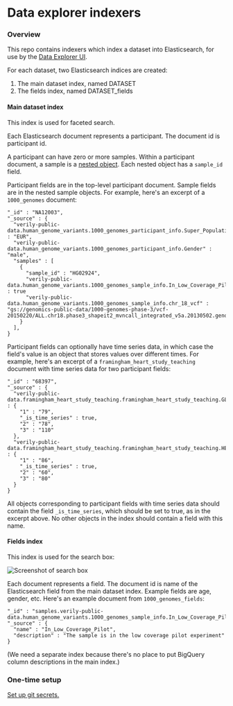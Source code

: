 # Data explorer indexers

### Overview

This repo contains indexers which index a dataset into Elasticsearch, for
use by the [Data Explorer UI](https://github.com/DataBiosphere/data-explorer).

For each dataset, two Elasticsearch indices are created:

1. The main dataset index, named DATASET
1. The fields index, named DATASET_fields

#### Main dataset index

This index is used for faceted search.

Each Elasticsearch document represents a participant. The document id is participant id.  

A participant can have
zero or more samples. Within a participant document, a sample is a
[nested object](https://www.elastic.co/guide/en/elasticsearch/reference/current/nested.html#_using_literal_nested_literal_fields_for_arrays_of_objects). Each nested object has a `sample_id` field.

Participant fields are in the top-level participant document. Sample fields are in the nested sample objects. For example, here's an excerpt of a `1000_genomes`
document:

```
"_id" : "NA12003",
"_source" : {
  "verily-public-data.human_genome_variants.1000_genomes_participant_info.Super_Population" : "EUR",
  "verily-public-data.human_genome_variants.1000_genomes_participant_info.Gender" : "male",
  "samples" : [
    {
      "sample_id" : "HG02924",
      "verily-public-data.human_genome_variants.1000_genomes_sample_info.In_Low_Coverage_Pilot" : true
      "verily-public-data.human_genome_variants.1000_genomes_sample_info.chr_18_vcf" : "gs://genomics-public-data/1000-genomes-phase-3/vcf-20150220/ALL.chr18.phase3_shapeit2_mvncall_integrated_v5a.20130502.genotypes.vcf",
    }
  ],
}
```

Participant fields can optionally have time series data, in which case the field's value is an object that stores values over different times. For example, here's an excerpt of a `framingham_heart_study_teaching` document with time series data for two participant fields:

```
"_id" : "68397",
"_source" : {
  "verily-public-data.framingham_heart_study_teaching.framingham_heart_study_teaching.GLUCOSE" : {
    "1" : "79",
    "_is_time_series" : true,
    "2" : "78",
    "3" : "110"
  },
  "verily-public-data.framingham_heart_study_teaching.framingham_heart_study_teaching.HEARTRTE" : {
    "1" : "86",
    "_is_time_series" : true,
    "2" : "60",
    "3" : "80"
  }
}
```

All objects corresponding to participant fields with time series data should contain the field `_is_time_series`, which should be set to true, as in the excerpt above. No other objects in the index should contain a field with this name.

#### Fields index

This index is used for the search box:

![Screenshot of search box](https://i.imgur.com/A595p69.png)

Each document represents a field. The document id is name of the
Elasticsearch field from the main dataset index. Example fields
are age, gender, etc. Here's an example document from `1000_genomes_fields`:
```
"_id" : "samples.verily-public-data.human_genome_variants.1000_genomes_sample_info.In_Low_Coverage_Pilot",
"_source" : {
  "name" : "In_Low_Coverage_Pilot",
  "description" : "The sample is in the low coverage pilot experiment"
}
```
(We need a separate index because there's no place to put BigQuery column
descriptions in the main index.)

### One-time setup

[Set up git secrets.](https://github.com/DataBiosphere/data-explorer-indexers/tree/master/hooks)

